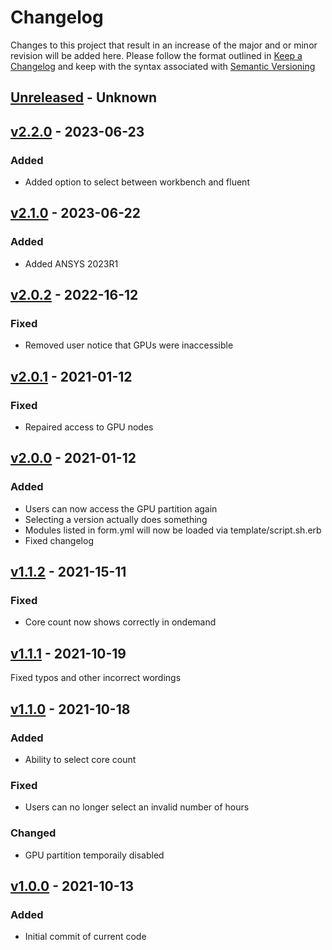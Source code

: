 # Changelog
Changes to this project that result in an increase of the major and or minor revision will be added here. Please follow the format outlined in [Keep a Changelog](http://keepachangelog.com/en/1.0.0/) and keep with the syntax associated with [Semantic Versioning](https://semver.org/)

## [Unreleased] - Unknown

## [v2.2.0] - 2023-06-23
### Added
- Added option to select between workbench and fluent

## [v2.1.0] - 2023-06-22
### Added
- Added ANSYS 2023R1

## [v2.0.2] - 2022-16-12
### Fixed
- Removed user notice that GPUs were inaccessible

## [v2.0.1] - 2021-01-12
### Fixed
- Repaired access to GPU nodes

## [v2.0.0] - 2021-01-12
### Added
- Users can now access the GPU partition again
- Selecting a version actually does something
- Modules listed in form.yml will now be loaded via template/script.sh.erb
- Fixed changelog

## [v1.1.2] - 2021-15-11
### Fixed
- Core count now shows correctly in ondemand

## [v1.1.1] - 2021-10-19
Fixed typos and other incorrect wordings

## [v1.1.0] - 2021-10-18
### Added
- Ability to select core count
### Fixed
- Users can no longer select an invalid number of hours
### Changed
- GPU partition temporaily disabled

## [v1.0.0] - 2021-10-13
### Added
- Initial commit of current code

[Unreleased]: https://github.com/UCO-HPC/buddy_ansys/compare/v2.2.0...devel
[v2.2.0]: https://github.com/UCO-HPC/buddy_ansys/compare/v2.1.0...v2.2.0
[v2.1.0]: https://github.com/UCO-HPC/buddy_ansys/compare/v2.0.2...v2.1.0
[v2.0.2]: https://github.com/UCO-HPC/buddy_ansys/compare/v2.0.1...v2.0.2
[v2.0.1]: https://github.com/UCO-HPC/buddy_ansys/compare/v2.0.0...v2.0.1
[v2.0.0]: https://github.com/UCO-HPC/buddy_ansys/compare/v1.1.2...v2.0.0
[v1.1.2]: https://github.com/UCO-HPC/buddy_ansys/compare/v1.1.1...v1.1.2
[v1.1.1]: https://github.com/UCO-HPC/buddy_ansys/compare/v1.1.0...v1.1.1
[v1.1.0]: https://github.com/UCO-HPC/buddy_ansys/compare/v1.0.0...v1.1.0
[v1.0.0]: https://github.com/UCO-HPC/buddy_ansys/releases/tag/v1.0.0
